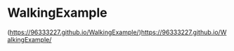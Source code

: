 # WalkingExample
(https://96333227.github.io/WalkingExample/)https://96333227.github.io/WalkingExample/
